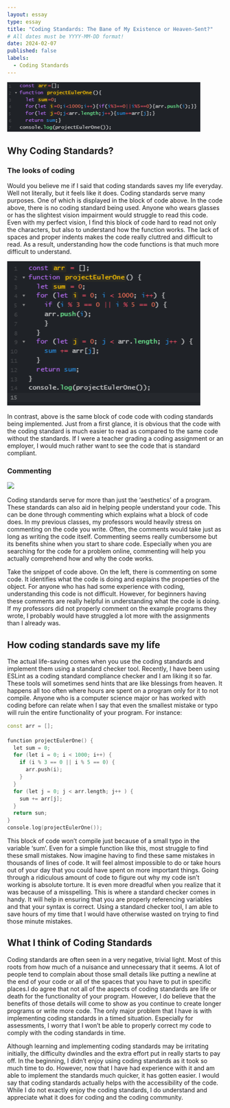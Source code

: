 ```yaml
---
layout: essay
type: essay
title: "Coding Standards: The Bane of My Existence or Heaven-Sent?"
# All dates must be YYYY-MM-DD format!
date: 2024-02-07
published: false
labels:
  - Coding Standards
---
```

<img width="450px" 
     class="rounded mx-auto d-block" 
     src="../img/Screenshot 2024-02-08 022611.png" >

## Why Coding Standards?

### The looks of coding

Would you believe me if I said that coding standards saves my life everyday. Well not literally, but it feels like it does. Coding standards serve many purposes. One of which is displayed in the block of code above. In the code above, there is no coding standard being used. Anyone who wears glasses or has the slightest vision impairment would struggle to read this code. Even with my perfect vision, I find this block of code hard to read not only the characters, but also to understand how the function works. The lack of spaces and proper indents makes the code really cluttred and difficult to read. As a result, understanding how the code functions is that much more difficult to understand.

<img width="450px" 
     class="rounded mx-auto d-block" 
     src="../img/Screenshot 2024-02-08 022128.png" >

In contrast, above is the same block of code code with coding standards being implemented. Just from a first glance, it is obvious that the code with the coding standard is much easier to read as compared to the same code without the standards. If I were a teacher grading a coding assignment or an employer, I would much rather want to see the code that is standard compliant.

### Commenting

<img class="img-fluid" src="../img/Single-LineComments.avif">

Coding standards serve for more than just the ‘aesthetics’ of a program. These standards can also aid in helping people understand your code. This can be done through commenting which explains what a block of code does. In my previous classes, my professors would heavily stress on commenting on the code you write. Often, the comments would take just as long as writing the code itself. Commenting seems really cumbersome but its benefits shine when you start to share code. Especially when you are searching for the code for a problem online, commenting will help you actually comprehend how and why the code works.

Take the snippet of code above. On the left, there is commenting on some code. It identifies what the code is doing and explains the properties of the object. For anyone who has had some experience with coding, understanding this code is not difficult. However, for beginners having these comments are really helpful in understanding what the code is doing. If my professors did not properly comment on the example programs they wrote, I probably would have struggled a lot more with the assignments than I already was.

## How coding standards save my life

The actual life-saving comes when you use the coding standards and implement them using a standard checker tool. Recently, I have been using ESLint as a coding standard compliance checker and I am liking it so far. These tools will sometimes send hints that are like blessings from heaven. It happens all too often where hours are spent on a program only for it to not compile.  Anyone who is a computer science major or has worked with coding before can relate when I say that even the smallest mistake or typo will ruin the entire functionality of your program. For instance:

```cpp
const arr = [];

function projectEulerOne() { 
  let sum = 0;
  for (let i = 0; i < 1000; i++) {
    if (i % 3 == 0 || i % 5 == 0) {
      arr.push(i);
    }
  }
  for (let j = 0; j < arr.length; j++ ) {
    sum += arr[j];
  }
  return sun;
}
console.log(projectEulerOne());
```

This block of code won’t compile just because of a small typo in the variable ‘sum’. Even for a simple function like this, most struggle to find these small mistakes. Now imagine having to find these same mistakes in thousands of lines of code. It will feel almost impossible to do or take hours out of your day that you could have spent on more important things. Going through a ridiculous amount of code to figure out why my code isn’t working is absolute torture. It is even more dreadful when you realize that it was because of a misspelling. This is where a standard checker comes in handy. It will help in ensuring that you are properly referencing variables and that your syntax is correct. Using a standard checker tool, I am able to save hours of my time that I would have otherwise wasted on trying to find those minute mistakes.

## What I think of Coding Standards

Coding standards are often seen in a very negative, trivial light. Most of this roots from how much of a nuisance and unnecessary that it seems. A lot of people tend to complain about those small details like putting a newline at the end of your code or all of the spaces that you have to put in specific places.I do agree that not all of the aspects of coding standards are life or death for the functionality of your program. However, I do believe that the benefits of those details will come to show as you continue to create longer programs or write more code. The only major problem that I have is with implementing coding standards in a timed situation. Especially for assessments, I worry that I won’t be able to properly correct my code to comply with the coding standards in time.

Although learning and implementing coding standards may be irritating initially, the difficulty dwindles and the extra effort put in really starts to pay off. In the beginning, I didn’t enjoy using coding standards as it took so much time to do. However, now that I have had experience with it and am able to implement the standards much quicker, it has gotten easier. I would say that coding standards actually helps with the accessibility of the code. While I do not exactly enjoy the coding standards, I do understand and appreciate what it does for coding and the coding community.
